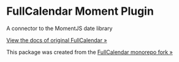 
# FullCalendar Moment Plugin

A connector to the MomentJS date library

[View the docs of original FullCalendar &raquo;](https://fullcalendar.io/docs/moment-plugin)

This package was created from the [FullCalendar monorepo fork &raquo;](https://github.com/aleksandr-erin/fullcalendar)
